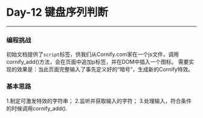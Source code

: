 # Day-12 键盘序列判断
---
### 编程挑战
初始文档提供了`script`标签，供我们从Cornify.com家在一个js文件，调用cornify_add()方法，会在页面中追加p标签，并在DOM中插入一个图标。
需要实现的效果是：当此页面完整输入了事先定义好的“暗号”，生成新的Cornify特效。


### 基本思路
1.制定可激发特效的字符串；
2.监听并获取输入的字符；
3.处理输入，符合条件的时候调用cornify_add().
